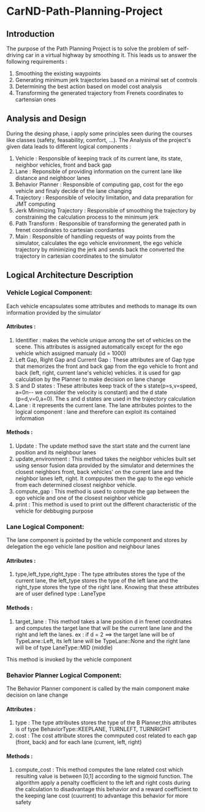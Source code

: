 # CarND-Path-Planning-Project

## Introduction
The purpose of the Path Planning Project is to solve the problem of self-driving car in a virtual highway by smoothing it. This leads us to answer the following requirements :

1. Smoothing the existing waypoints
2. Generating minimum jerk trajectories based on a minimal set of controls
3. Determining the best action based on model cost analysis
4. Transforming the generated trajectory from Frenets coordinates to cartensian ones

## Analysis and Design
During the desing phase, i apply some principles seen during the courses like classes (safety, feasability, comfort, ...). The Analysis of the project's given data leads to different logical components :
1. Vehicle : Responsible of keeping track of its current lane, its state, neighbor vehicles, front and back gap
2. Lane : Reponsible of providing information on the current lane like distance and neighboor lanes
3. Behavior Planner : Responsible of computing gap, cost for the ego vehicle and finaly decide of the lane changing
4. Trajectory : Responsible of velocity limitation, and data preparation for JMT computing
5. Jerk Minimizing Trajectory : Responsible of smoothing the trajectory by constraining the calculation process to the minimum jerk 
6. Path Transform : Responsible of transforming the generated path in frenet coordinates to cartesian coordiantes
7. Main : Responsible of handling requests of way points from the simulator, calculates the ego vehicle environment, the ego vehicle trajectory by minimizing the jerk and sends back the converted the trajectory in cartesian coordinates to the simulator 

## Logical Architecture Description
### Vehicle Logical Component: 
Each vehicle encapsulates some attributes and methods to manage its own information provided by the simulator
#### Attributes :
1. Identifier : makes the vehicle unique among the set of vehicles on the scene. This attributes is assigned automatically except for the ego vehicle which assigned manualy (id = 1000)
2. Left Gap, Right Gap and Current Gap : These attributes are of Gap type that memorizes the front and back gap from the ego vehicle to front and back (left, right, current lane's vehicle) vehicles. it is used for gap calculation by the Planner to make decision on lane change
3. S and D states : These attributes keep track of the s state(p=s,v=speed, a=0n-- we consider the velocity is constant) and the d state (p=d,v=0,a=0). The s and d states are used in the trajectory calculation
4. Lane : it represents the current lane. The lane attributes pointes to the logical component : lane and therefore can exploit its contained information

#### Methods : 
1. Update : The update method save the start state and the current lane position and its neighbour lanes
2. update_environment : This method takes the neighbor vehicles built set using sensor fusion data provided by the simulator and determines the closest neighbors front, back vehicles'  on the current lane and the neighbor lanes left, right. It compputes then the gap to the ego vehicle from each determined closest neighbor vehicle.
3. compute_gap : This method is used to compute the gap between the ego vehicle and one of the closest neighbor vehicle
4. print : This method is used to print out the different characteristic of the vehicle for debbuging purpose

### Lane Logical Component: 
The lane component is pointed by the vehicle component and stores by delegation the ego vehicle lane position and neighbour lanes
#### Attributes :
1. type,left_type,right_type : The type attributes stores the type of the current lane, the left_type stores the type of the left lane and the right_type stores the type of the right lane. Knowing that these attributes are of user defined type : LaneType  

#### Methods : 
1. target_lane : This method takes a lane position d in frenet coordinates and computes the target lane that will be the current lane lane and the right and left the lanes.
ex : if d = 2  ==> the target lane will be of TypeLane::Left, its left lane will be TypeLane::None and the right lane will be of type LaneType::MID (middle)

This method is invoked by the vehicle component

### Behavior Planner Logical Component: 
The Behavior Planner component is called by the main component make decision on lane change
#### Attributes :
1. type : The type attributes stores the type of the B Planner,this attributes is of type BehaviorType::KEEPLANE, TURNLEFT, TURNRIGHT
2. cost : The cost attribute stores the commputed cost related to each gap (front, back) and for each lane (current, left, right)

#### Methods : 
1. compute_cost : This method computes the lane related cost which resulting value is between [0,1] according to the sigmoid function. The algorithm apply a penalty coefficient to the left and right costs during the calculation to disadvantage this behavior and a reward coefficient to the keeping lane cost (cuurrent) to advantage this behavior for more safety





